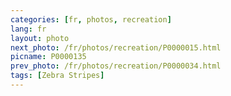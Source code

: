 ```yaml
---
categories: [fr, photos, recreation]
lang: fr
layout: photo
next_photo: /fr/photos/recreation/P0000015.html
picname: P0000135
prev_photo: /fr/photos/recreation/P0000034.html
tags: [Zebra Stripes]
---
```

